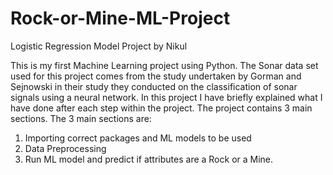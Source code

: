 # Rock-or-Mine-ML-Project
Logistic Regression Model Project by Nikul

This is my first Machine Learning project using Python. The Sonar data set used for this project comes from the study undertaken by Gorman and Sejnowski in their study they conducted on the classification of sonar signals using a neural network. In this project I have briefly explained what I have done after each step within the project. The project contains 3 main sections.
The 3 main sections are:
1) Importing correct packages and ML models to be used
2) Data Preprocessing
3) Run ML model and predict if attributes are a Rock or a Mine.
